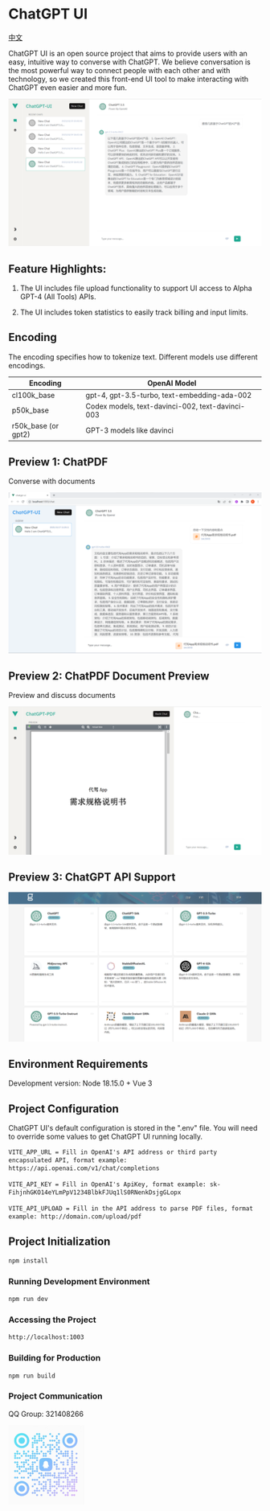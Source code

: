 
# ChatGPT UI

[中文](README.zh.md)

ChatGPT UI is an open source project that aims to provide users with an easy, intuitive way to converse with ChatGPT. We believe conversation is the most powerful way to connect people with each other and with technology, so we created this front-end UI tool to make interacting with ChatGPT even easier and more fun.

![Run Preview](screenshot/chatview.png)

## Feature Highlights:

1. The UI includes file upload functionality to support UI access to Alpha GPT-4 (All Tools) APIs.

2. The UI includes token statistics to easily track billing and input limits.

## Encoding

The encoding specifies how to tokenize text. Different models use different encodings.

| Encoding | OpenAI Model |
|---|---|
| cl100k_base | gpt-4, gpt-3.5-turbo, text-embedding-ada-002 |
| p50k_base | Codex models, text-davinci-002, text-davinci-003 | 
| r50k_base (or gpt2) | GPT-3 models like davinci |

## Preview 1: ChatPDF

Converse with documents

![PDF File Analysis Preview](screenshot/doc%20screenshot.png)

## Preview 2: ChatPDF Document Preview

Preview and discuss documents

![PDF File Analysis Preview](screenshot/pdf%20view.png) 

## Preview 3: ChatGPT API Support

![API Support Preview](screenshot/api%20screenshot.png)

## Environment Requirements

Development version: Node 18.15.0 + Vue 3

## Project Configuration

ChatGPT UI's default configuration is stored in the ".env" file. You will need to override some values to get ChatGPT UI running locally.

```env
VITE_APP_URL = Fill in OpenAI's API address or third party encapsulated API, format example: https://api.openai.com/v1/chat/completions

VITE_API_KEY = Fill in OpenAI's ApiKey, format example: sk-FihjnhGKO14eYLmPpV1234BlbkFJUq1lS0RNenkDsjgGLopx

VITE_API_UPLOAD = Fill in the API address to parse PDF files, format example: http://domain.com/upload/pdf 
```

## Project Initialization

```sh
npm install
```

### Running Development Environment

```sh
npm run dev
```

### Accessing the Project 

```sh
http://localhost:1003
```

### Building for Production

```sh
npm run build
```

### Project Communication

QQ Group: 321408266

<img src="screenshot/qq.jpg" width="30%" height="30%">
